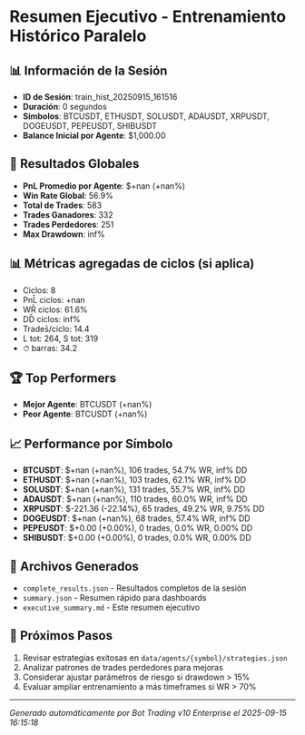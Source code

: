 # Resumen Ejecutivo - Entrenamiento Histórico Paralelo

## 📊 Información de la Sesión
- **ID de Sesión**: train_hist_20250915_161516
- **Duración**: 0 segundos
- **Símbolos**: BTCUSDT, ETHUSDT, SOLUSDT, ADAUSDT, XRPUSDT, DOGEUSDT, PEPEUSDT, SHIBUSDT
- **Balance Inicial por Agente**: $1,000.00

## 🎯 Resultados Globales
- **PnL Promedio por Agente**: $+nan (+nan%)
- **Win Rate Global**: 56.9%
- **Total de Trades**: 583
- **Trades Ganadores**: 332
- **Trades Perdedores**: 251
- **Max Drawdown**: inf%

## 📊 Métricas agregadas de ciclos (si aplica)
- Ciclos: 8
- PnL̄ ciclos: +nan
- WR̄ ciclos: 61.6%
- DD̄ ciclos: inf%
- Trades̄/ciclo: 14.4
- L tot: 264, S tot: 319
- ⏱̄ barras: 34.2


## 🏆 Top Performers
- **Mejor Agente**: BTCUSDT (+nan%)
- **Peor Agente**: BTCUSDT (+nan%)

## 📈 Performance por Símbolo
- **BTCUSDT**: $+nan (+nan%), 106 trades, 54.7% WR, inf% DD
- **ETHUSDT**: $+nan (+nan%), 103 trades, 62.1% WR, inf% DD
- **SOLUSDT**: $+nan (+nan%), 131 trades, 55.7% WR, inf% DD
- **ADAUSDT**: $+nan (+nan%), 110 trades, 60.0% WR, inf% DD
- **XRPUSDT**: $-221.36 (-22.14%), 65 trades, 49.2% WR, 9.75% DD
- **DOGEUSDT**: $+nan (+nan%), 68 trades, 57.4% WR, inf% DD
- **PEPEUSDT**: $+0.00 (+0.00%), 0 trades, 0.0% WR, 0.00% DD
- **SHIBUSDT**: $+0.00 (+0.00%), 0 trades, 0.0% WR, 0.00% DD

## 📁 Archivos Generados
- `complete_results.json` - Resultados completos de la sesión
- `summary.json` - Resumen rápido para dashboards
- `executive_summary.md` - Este resumen ejecutivo

## 🎯 Próximos Pasos
1. Revisar estrategias exitosas en `data/agents/{symbol}/strategies.json`
2. Analizar patrones de trades perdedores para mejoras
3. Considerar ajustar parámetros de riesgo si drawdown > 15%
4. Evaluar ampliar entrenamiento a más timeframes si WR > 70%

---
*Generado automáticamente por Bot Trading v10 Enterprise el 2025-09-15 16:15:18*
